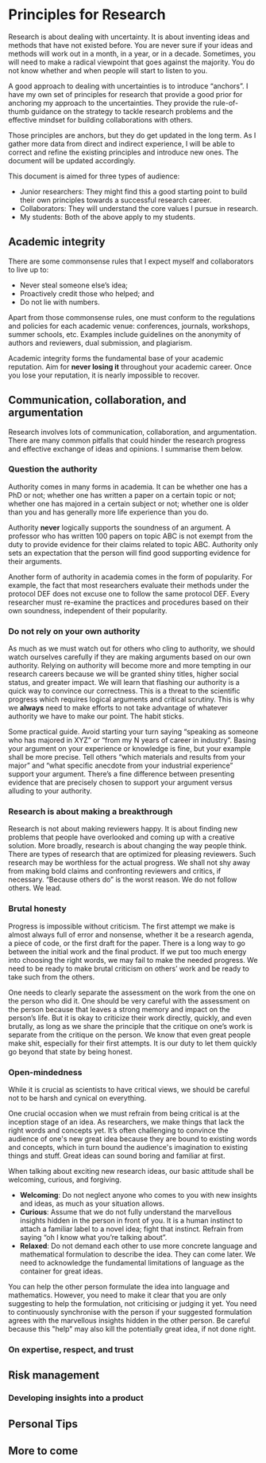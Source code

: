 # Principles for Research

Research is about dealing with uncertainty. It is about inventing ideas and methods that have not existed before. You are never sure if your ideas and methods will work out in a month, in a year, or in a decade. Sometimes, you will need to make a radical viewpoint that goes against the majority. You do not know whether and when people will start to listen to you.

A good approach to dealing with uncertainties is to introduce “anchors”. I have my own set of principles for research that provide a good prior for anchoring my approach to the uncertainties. They provide the rule-of-thumb guidance on the strategy to tackle research problems and the effective mindset for building collaborations with others.

Those principles are anchors, but they do get updated in the long term. As I gather more data from direct and indirect experience, I will be able to correct and refine the existing principles and introduce new ones. The document will be updated accordingly.

This document is aimed for three types of audience:

- Junior researchers: They might find this a good starting point to build their own principles towards a successful research career.
- Collaborators: They will understand the core values I pursue in research.
- My students: Both of the above apply to my students.

## Academic integrity

There are some commonsense rules that I expect myself and collaborators to live up to:

- Never steal someone else’s idea;
- Proactively credit those who helped; and
- Do not lie with numbers.

Apart from those commonsense rules, one must conform to the regulations and policies for each academic venue: conferences, journals, workshops, summer schools, etc. Examples include guidelines on the anonymity of authors and reviewers, dual submission, and plagiarism.

Academic integrity forms the fundamental base of your academic reputation. Aim for **never losing it** throughout your academic career. Once you lose your reputation, it is nearly impossible to recover.

## Communication, collaboration, and argumentation

Research involves lots of communication, collaboration, and argumentation. There are many common pitfalls that could hinder the research progress and effective exchange of ideas and opinions. I summarise them below.

### Question the authority

Authority comes in many forms in academia. It can be whether one has a PhD or not; whether one has written a paper on a certain topic or not; whether one has majored in a certain subject or not; whether one is older than you and has generally more life experience than you do.

Authority **never** logically supports the soundness of an argument. A professor who has written 100 papers on topic ABC is not exempt from the duty to provide evidence for their claims related to topic ABC. Authority only sets an expectation that the person will find good supporting evidence for their arguments.

Another form of authority in academia comes in the form of popularity. For example, the fact that most researchers evaluate their methods under the protocol DEF does not excuse one to follow the same protocol DEF. Every researcher must re-examine the practices and procedures based on their own soundness, independent of their popularity.

### Do not rely on your own authority

As much as we must watch out for others who cling to authority, we should watch ourselves carefully if they are making arguments based on our own authority. Relying on authority will become more and more tempting in our research careers because we will be granted shiny titles, higher social status, and greater impact. We will learn that flashing our authority is a quick way to convince our correctness. This is a threat to the scientific progress which requires logical arguments and critical scrutiny. This is why we **always** need to make efforts to not take advantage of whatever authority we have to make our point. The habit sticks.

Some practical guide. Avoid starting your turn saying “speaking as someone who has majored in XYZ” or “from my N years of career in industry”. Basing your argument on your experience or knowledge is fine, but your example shall be more precise. Tell others “which materials and results from your major” and “what specific anecdote from your industrial experience” support your argument. There’s a fine difference between presenting evidence that are precisely chosen to support your argument versus alluding to your authority.

### Research is about making a breakthrough

Research is not about making reviewers happy. It is about finding new problems that people have overlooked and coming up with a creative solution. More broadly, research is about changing the way people think. There are types of research that are optimized for pleasing reviewers. Such research may be worthless for the actual progress. We shall not shy away from making bold claims and confronting reviewers and critics, if necessary. “Because others do” is the worst reason. We do not follow others. We lead.

### Brutal honesty

Progress is impossible without criticism. The first attempt we make is almost always full of error and nonsense, whether it be a research agenda, a piece of code, or the first draft for the paper. There is a long way to go between the initial work and the final product. If we put too much energy into choosing the right words, we may fail to make the needed progress. We need to be ready to make brutal criticism on others’ work and be ready to take such from the others.

One needs to clearly separate the assessment on the work from the one on the person who did it. One should be very careful with the assessment on the person because that leaves a strong memory and impact on the person’s life. But it is okay to criticize their work directly, quickly, and even brutally, as long as we share the principle that the critique on one’s work is separate from the critique on the person. We know that even great people make shit, especially for their first attempts. It is our duty to let them quickly go beyond that state by being honest.

### Open-mindedness

While it is crucial as scientists to have critical views, we should be careful not to be harsh and cynical on everything. 

One crucial occasion when we must refrain from being critical is at the inception stage of an idea. As researchers, we make things that lack the right words and concepts yet. It’s often challenging to convince the audience of one's new great idea because they are bound to existing words and concepts, which in turn bound the audience's imagination to existing things and stuff. Great ideas can sound boring and familiar at first.

When talking about exciting new research ideas, our basic attitude shall be welcoming, curious, and forgiving. 
- **Welcoming**: Do not neglect anyone who comes to you with new insights and ideas, as much as your situation allows.
- **Curious**: Assume that we do not fully understand the marvellous insights hidden in the person in front of you. It is a human instinct to attach a familiar label to a novel idea; fight that instinct. Refrain from saying “oh I know what you’re talking about”.
- **Relaxed**: Do not demand each other to use more concrete language and mathematical formulation to describe the idea. They can come later. We need to acknowledge the fundamental limitations of language as the container for great ideas. 

You can help the other person formulate the idea into language and mathematics. However, you need to make it clear that you are only suggesting to help the formulation, not criticising or judging it yet. You need to continuously synchronise with the person if your suggested formulation agrees with the marvellous insights hidden in the other person. Be careful because this "help" may also kill the potentially great idea, if not done right.

### On expertise, respect, and trust


## Risk management

### Developing insights into a product


## Personal Tips

## More to come

